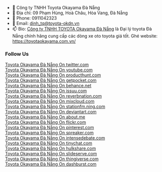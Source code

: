 - 👋 Công ty TNHH Toyota Okayama Đà Nẵng
- 👀 Địa chỉ: 09 Phạm Hùng, Hoà Châu, Hòa Vang, Đà Nẵng
- 🌱 Phone: 0911042323
- 💞️ Email: dinh_tq@toyota-okdn.vn
- 📫 Bio: <a href="https://toyotaokayama.com.vn/">Công ty TNHH TOYOTA Okayama Đà Nẵng</a> là Đại lý toyota Đà Nẵng chính hãng cung cấp các dòng xe oto toyota giá tốt. Ghé website: https://toyotaokayama.com.vn/
<h3> Follow Us</h3>
<a href="https://twitter.com/AOkayama">Toyota Okayama Đà Nẵng On twitter.com</a></br>
<a href="https://www.youtube.com/channel/UCbLRD0b5HphPcB_qNPqbd2Q">Toyota Okayama Đà Nẵng On youtube.com</a></br>
<a href="https://www.producthunt.com/@toyotadn">Toyota Okayama Đà Nẵng On producthunt.com</a></br>
<a href="https://getpocket.com/@595Angv8d5058Tf4b6prH46pf3T3d3f9bz6x1cP4b2Dbz6D52cF88U2cjmuLE6bT?src=navbar">Toyota Okayama Đà Nẵng On getpocket.com</a></br>
<a href="https://www.behance.net/toyotadanang">Toyota Okayama Đà Nẵng On behance.net</a></br>
<a href="https://issuu.com/toyotadn">Toyota Okayama Đà Nẵng On issuu.com</a></br>
<a href="https://www.reverbnation.com/toyotadn">Toyota Okayama Đà Nẵng On reverbnation.com</a></br>
<a href="https://www.mixcloud.com/toyotadn/">Toyota Okayama Đà Nẵng On mixcloud.com</a></br>
<a href="http://stationfm.ning.com/profile/ToyotaOkayamaDaNang">Toyota Okayama Đà Nẵng On stationfm.ning.com</a></br>
<a href="https://www.deviantart.com/toyotadn">Toyota Okayama Đà Nẵng On deviantart.com</a></br>
<a href="https://about.me/toyotadn">Toyota Okayama Đà Nẵng On about.me</a></br>
<a href="https://www.flickr.com/people/192653447@N07/">Toyota Okayama Đà Nẵng On flickr.com</a></br>
<a href="https://www.pinterest.com/toyotadn/">Toyota Okayama Đà Nẵng On pinterest.com</a></br>
<a href="https://www.spreaker.com/user/toyotadn">Toyota Okayama Đà Nẵng On spreaker.com</a></br>
<a href="https://www.intensedebate.com/people/toyotadn">Toyota Okayama Đà Nẵng On intensedebate.com</a></br>
<a href="https://tinychat.com/room/toyotadn">Toyota Okayama Đà Nẵng On tinychat.com</a></br>
<a href="https://www.hulkshare.com/toyotadn">Toyota Okayama Đà Nẵng On hulkshare.com</a></br>
<a href="https://www.slideserve.com/toyotadn">Toyota Okayama Đà Nẵng On slideserve.com</a></br>
<a href="https://www.thingiverse.com/toyotadn/designs">Toyota Okayama Đà Nẵng On thingiverse.com</a></br>
<a href="https://dashburst.com/toyotadn">Toyota Okayama Đà Nẵng On dashburst.com</a></br>
<!---
toyotadnn/toyotadnn is a ✨ special ✨ repository because its `README.md` (this file) appears on your GitHub profile.
You can click the Preview link to take a look at your changes.
--->
